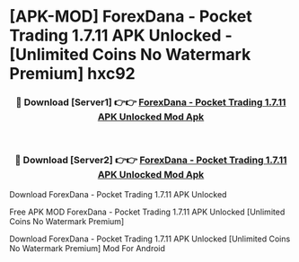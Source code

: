 # [APK-MOD] ForexDana - Pocket Trading 1.7.11 APK Unlocked - [Unlimited Coins No Watermark Premium] hxc92



<div align="center">
<h3>🔴 Download [Server1] 👉👉 <a href="https://momento.my/?title=ForexDana_-_Pocket_Trading_1.7.11_APK_Unlocked">ForexDana - Pocket Trading 1.7.11 APK Unlocked Mod Apk</a></h3><br>

<h3>🔴 Download [Server2] 👉👉 <a href="https://momento.my/?title=ForexDana_-_Pocket_Trading_1.7.11_APK_Unlocked">ForexDana - Pocket Trading 1.7.11 APK Unlocked Mod Apk</a></h3>
</div>



Download ForexDana - Pocket Trading 1.7.11 APK Unlocked 

Free APK MOD ForexDana - Pocket Trading 1.7.11 APK Unlocked [Unlimited Coins No Watermark Premium]

Download ForexDana - Pocket Trading 1.7.11 APK Unlocked [Unlimited Coins No Watermark Premium] Mod For Android
